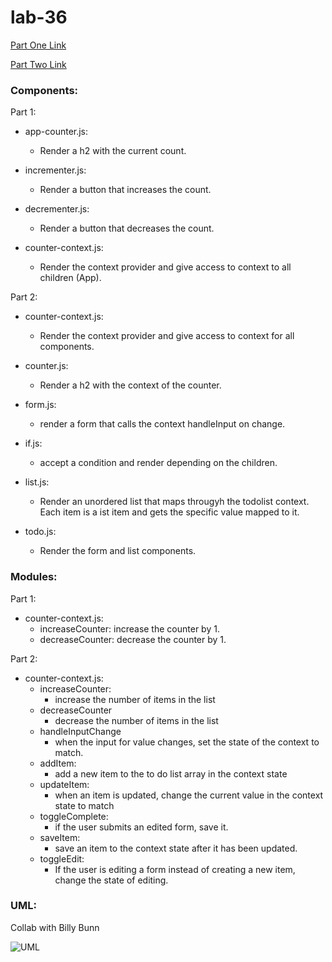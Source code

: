 # lab-36

[Part One Link](https://codesandbox.io/s/pw5klw4wvm)

[Part Two Link](https://codesandbox.io/s/ll6973k4n7)

### Components:
Part 1: 
* app-counter.js:
  * Render a h2 with the current count.
  
* incrementer.js:
  * Render a button that increases the count.

* decrementer.js:
  * Render a button that decreases the count.

* counter-context.js:
  * Render the context provider and give access to context to all children (App).

Part 2:
* counter-context.js:
  * Render the context provider and give access to context for all components.
  
* counter.js:
  * Render a h2 with the context of the counter.
  
* form.js: 
  * render a form that calls the context handleInput on change.
  
* if.js:
  * accept a condition and render depending on the children.
  
* list.js:
  * Render an unordered list that maps througyh the todolist context. Each item is a ist item and gets the specific value mapped to it.
  
* todo.js:
  * Render the form and list components.

### Modules:
Part 1:
* counter-context.js:
  * increaseCounter: increase the counter by 1.
  * decreaseCounter: decrease the counter by 1.

Part 2:
* counter-context.js:
  * increaseCounter:
    * increase the number of items in the list
  * decreaseCounter
    * decrease the number of items in the list
  * handleInputChange
    * when the input for value changes, set the state of the context to match.
  * addItem:
    * add a new item to the to do list array in the context state
  * updateItem:
    * when an item is updated, change the current value in the context state to match
  * toggleComplete:
    * if the user submits an edited form, save it.
  * saveItem:
    * save an item to the context state after it has been updated.
  * toggleEdit:
    * If the user is editing a form instead of creating a new item, change the state of editing.

### UML:
Collab with Billy Bunn

![UML](https://i.imgur.com/DbAPSgv.jpg)
